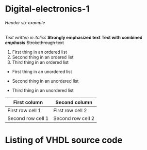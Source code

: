 # Digital-electronics-1
###### Header six example
*Text written in italics*
**Strongly emphasized text**
**Text with combined _emphasis_**
~~Strokethrough text~~

1. First thing in an ordered list
2. Second thing in an ordered list
3. Third thing in an ordered list

* First thing in an unordered list
+ Second thing in an unordered list
- Third thing in an unordered list

First column | Second column
------------ | -------------
First row cell 1 | First row cell 2
Second row cell 1 | Second row cell 2

# Listing of VHDL source code
